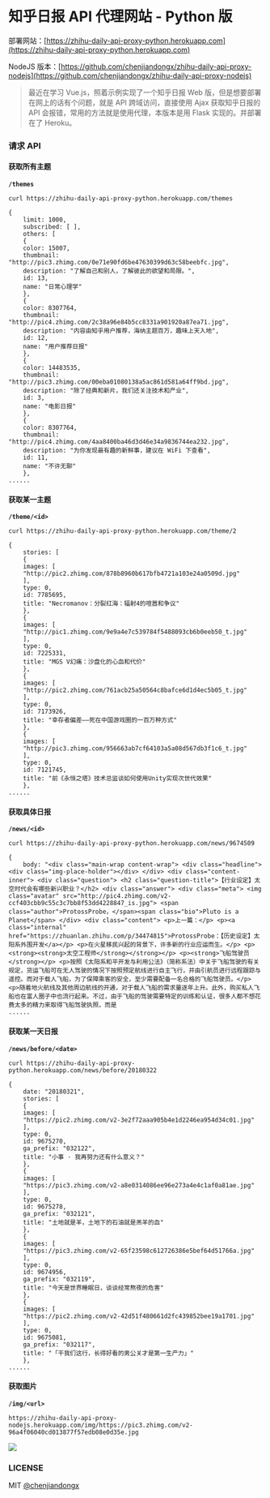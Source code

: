 # 知乎日报 API 代理网站 - Python 版

部署网站：[https://zhihu-daily-api-proxy-python.herokuapp.com](https://zhihu-daily-api-proxy-python.herokuapp.com)

NodeJS 版本：[https://github.com/chenjiandongx/zhihu-daily-api-proxy-nodejs](https://github.com/chenjiandongx/zhihu-daily-api-proxy-nodejs)

> 最近在学习 Vue.js，照着示例实现了一个知乎日报 Web 版，但是想要部署在网上的话有个问题，就是 API 跨域访问，直接使用 Ajax 获取知乎日报的 API 会报错，常用的方法就是使用代理，本版本是用 Flask 实现的。并部署在了 Heroku。

### 请求 API

#### 获取所有主题

**`/themes`**

```shell
curl https://zhihu-daily-api-proxy-python.herokuapp.com/themes

{
    limit: 1000,
    subscribed: [ ],
    others: [
    {
    color: 15007,
    thumbnail: "http://pic3.zhimg.com/0e71e90fd6be47630399d63c58beebfc.jpg",
    description: "了解自己和别人，了解彼此的欲望和局限。",
    id: 13,
    name: "日常心理学"
    },
    {
    color: 8307764,
    thumbnail: "http://pic4.zhimg.com/2c38a96e84b5cc8331a901920a87ea71.jpg",
    description: "内容由知乎用户推荐，海纳主题百万，趣味上天入地",
    id: 12,
    name: "用户推荐日报"
    },
    {
    color: 14483535,
    thumbnail: "http://pic3.zhimg.com/00eba01080138a5ac861d581a64ff9bd.jpg",
    description: "除了经典和新片，我们还关注技术和产业",
    id: 3,
    name: "电影日报"
    },
    {
    color: 8307764,
    thumbnail: "http://pic4.zhimg.com/4aa8400ba46d3d46e34a9836744ea232.jpg",
    description: "为你发现最有趣的新鲜事，建议在 WiFi 下查看",
    id: 11,
    name: "不许无聊"
    },
......
```

#### 获取某一主题

**`/theme/<id>`**

```shell
curl https://zhihu-daily-api-proxy-python.herokuapp.com/theme/2

{
    stories: [
    {
    images: [
    "http://pic2.zhimg.com/878b8960b617bfb4721a103e24a0509d.jpg"
    ],
    type: 0,
    id: 7785695,
    title: "Necromanov：分裂红海：辐射4的喧嚣和争议"
    },
    {
    images: [
    "http://pic1.zhimg.com/9e9a4e7c539784f5488093cb6b0eeb50_t.jpg"
    ],
    type: 0,
    id: 7225331,
    title: "MGS V幻痛：沙盘化的心血和代价"
    },
    {
    images: [
    "http://pic2.zhimg.com/761acb25a50564c8bafce6d1d4ec5b05_t.jpg"
    ],
    type: 0,
    id: 7173926,
    title: "幸存者偏差——死在中国游戏圈的一百万种方式"
    },
    {
    images: [
    "http://pic3.zhimg.com/956663ab7cf64103a5a08d567db3f1c6_t.jpg"
    ],
    type: 0,
    id: 7121745,
    title: "前《永恒之塔》技术总监谈如何使用Unity实现次世代效果"
    },
......
```

#### 获取具体日报

**`/news/<id>`**

```shell
curl https://zhihu-daily-api-proxy-python.herokuapp.com/news/9674509

{
    body: "<div class="main-wrap content-wrap"> <div class="headline"> <div class="img-place-holder"></div> </div> <div class="content-inner"> <div class="question"> <h2 class="question-title">【行业设定】太空时代会有哪些新兴职业？</h2> <div class="answer"> <div class="meta"> <img class="avatar" src="http://pic4.zhimg.com/v2-ccf403cbb9c55c3c7bb8f53dd4228847_is.jpg"> <span class="author">ProtossProbe，</span><span class="bio">Pluto is a Planet</span> </div> <div class="content"> <p>上一篇：</p> <p><a class="internal" href="https://zhuanlan.zhihu.com/p/34474815">ProtossProbe：【历史设定】太阳系外围开发</a></p> <p>在火星移民兴起的背景下，许多新的行业应运而生。</p> <p><strong><strong>太空工程师</strong></strong></p> <p><strong>飞船驾驶员</strong></p> <p>按照《太阳系和平开发与利用公法》（简称系法）中关于飞船驾驶的有关规定，货运飞船可在无人驾驶的情况下按照预定航线进行自主飞行，并由引航员进行远程跟踪与遥控。而对于载人飞船，为了保障乘客的安全，至少需要配备一名合格的飞船驾驶员。</p> <p>随着地火航线及其他周边航线的开通，对于载人飞船的需求量逐年上升。此外，购买私人飞船也在富人圈子中也流行起来。不过，由于飞船的驾驶需要特定的训练和认证，很多人都不想花费太多的精力来取得飞船驾驶执照，而是
......
```

#### 获取某一天日报

**`/news/before/<date>`**

```shell
curl https://zhihu-daily-api-proxy-python.herokuapp.com/news/before/20180322

{
    date: "20180321",
    stories: [
    {
    images: [
    "https://pic2.zhimg.com/v2-3e2f72aaa905b4e1d2246ea954d34c01.jpg"
    ],
    type: 0,
    id: 9675270,
    ga_prefix: "032122",
    title: "小事 · 我再努力还有什么意义？"
    },
    {
    images: [
    "https://pic3.zhimg.com/v2-a8e0314086ee96e273a4e4c1af0a81ae.jpg"
    ],
    type: 0,
    id: 9675278,
    ga_prefix: "032121",
    title: "土地就是羊，土地下的石油就是羔羊的血"
    },
    {
    images: [
    "https://pic3.zhimg.com/v2-65f23598c612726386e5bef64d51766a.jpg"
    ],
    type: 0,
    id: 9674956,
    ga_prefix: "032119",
    title: "今天是世界睡眠日，谈谈经常熬夜的危害"
    },
    {
    images: [
    "https://pic2.zhimg.com/v2-42d51f480661d2fc439852bee19a1701.jpg"
    ],
    type: 0,
    id: 9675081,
    ga_prefix: "032117",
    title: "「干我们这行，长得好看的男公关才是第一生产力」"
    },
......
```

#### 获取图片

**`/img/<url>`**

```shell
https://zhihu-daily-api-proxy-nodejs.herokuapp.com/img/https://pic3.zhimg.com/v2-96a4f06040cd013877f57edb08e0d35e.jpg
```
![](https://user-images.githubusercontent.com/19553554/37832100-8d85dcec-2ee2-11e8-9d10-b736c5af5aa4.jpg) 

### LICENSE

MIT [@chenjiandongx](https://github.com/chenjiandongx)
